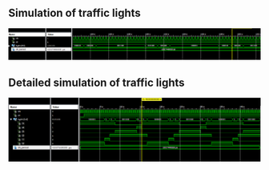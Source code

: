 ## Simulation of traffic lights

![simulation_traffic_lights](https://github.com/xmajnu00/Digital-electronics-1/blob/master/Labs/08-traffic_lights/simulation.png) <br/>

## Detailed simulation of traffic lights

![simulation_traffic_lights](https://github.com/xmajnu00/Digital-electronics-1/blob/master/Labs/08-traffic_lights/simulation_ligts_detail.png) <br/>
